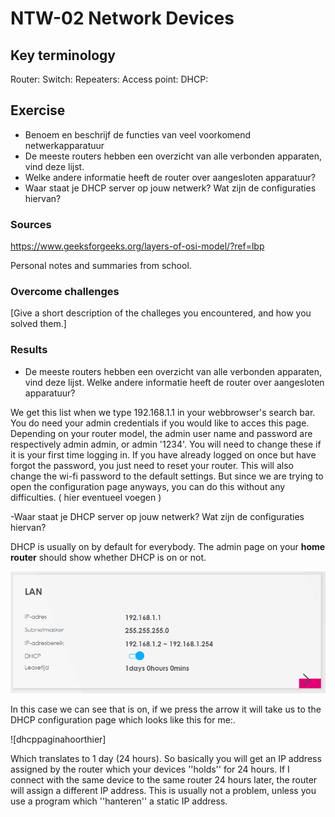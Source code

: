 # NTW-02 Network Devices


## Key terminology
Router:
Switch:
Repeaters:
Access point: 
DHCP: 

## Exercise

- Benoem en beschrijf de functies van veel voorkomend netwerkapparatuur
- De meeste routers hebben een overzicht van alle verbonden apparaten, vind deze lijst. 
- Welke andere informatie heeft de router over aangesloten apparatuur?
- Waar staat je DHCP server op jouw netwerk? Wat zijn de configuraties hiervan?

### Sources
https://www.geeksforgeeks.org/layers-of-osi-model/?ref=lbp

Personal notes and summaries from school.


### Overcome challenges
[Give a short description of the challeges you encountered, and how you solved them.]

### Results
- De meeste routers hebben een overzicht van alle verbonden apparaten, vind deze lijst. Welke andere informatie heeft de router over aangesloten apparatuur?

We get this list when we type 192.168.1.1 in your webbrowser's search bar. You do need your admin credentials if you would like to acces this page. Depending on your router model, the admin user name and password are respectively admin admin, or admin '1234'. You will need to change these if it is your first time logging in. If you have already logged on once but have forgot the password, you just need to reset your router. This will also change the wi-fi password to the default settings. But since we are trying to open the configuration page anyways, you can do this without any difficulties. ( hier eventueel voegen )  

-Waar staat je DHCP server op jouw netwerk? Wat zijn de configuraties hiervan?

DHCP is usually on by default for everybody. The admin page on your **home router** should show whether DHCP is on or not. 

![vraag2DHCP](../00_includes/NTW/NTW-02-01.png)

In this case we can see that is on, if we press the arrow it will take us to the DHCP configuration page which looks like this for me:.

![dhcppaginahoorthier]

Which translates to 1 day (24 hours). So basically you will get an IP address assigned by the router which your devices ''holds'' for 24 hours. If I connect with the same device to the same router 24 hours later, the router will assign a different IP address. This is usually not a problem, unless you use a program which ''hanteren'' a static IP address.  